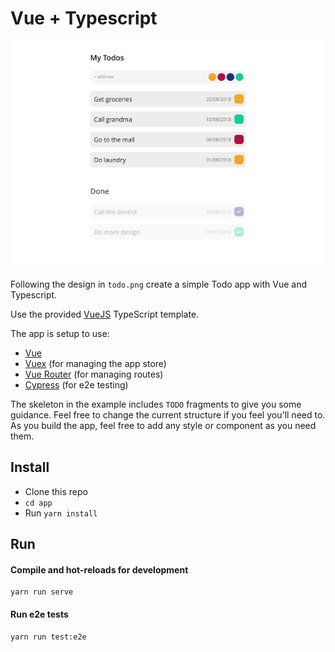 # Vue + Typescript 

![Todo Mockup](./todo.png)

Following the design in `todo.png` create a simple Todo app with Vue and Typescript.

Use the provided [VueJS](https://vuejs.org) TypeScript template.

The app is setup to use:
- [Vue](https://vuejs.org)
- [Vuex](https://vuex.vuejs.org) (for managing the app store)
- [Vue Router](https://router.vuejs.org) (for managing routes)
- [Cypress](https://cypress.io) (for e2e testing)

The skeleton in the example includes `TODO` fragments to give you some guidance. Feel free to change the current structure if you feel you'll need to.  As you build the app, feel free to add any style or component as you need them.

## Install

- Clone this repo
- `cd app`
- Run `yarn install`

## Run

#### Compile and hot-reloads for development
```
yarn run serve
```
#### Run e2e tests
```
yarn run test:e2e
```